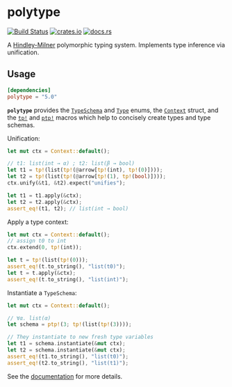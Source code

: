 # polytype

[![Build Status](https://travis-ci.org/lucasem/polytype-rs.svg?branch=master)](https://travis-ci.org/lucasem/polytype-rs)
[![crates.io](https://img.shields.io/crates/v/polytype.svg)](https://crates.io/crates/polytype)
[![docs.rs](https://docs.rs/polytype/badge.svg)](https://docs.rs/polytype)

A [Hindley-Milner](https://wikipedia.org/wiki/Hindley–Milner_type_system) polymorphic typing system.
Implements type inference via unification.

## Usage

```toml
[dependencies]
polytype = "5.0"
```

**`polytype`** provides the
[`TypeSchema`](https://docs.rs/polytype/~5/polytype/enum.TypeSchema.html) and
[`Type`](https://docs.rs/polytype/~5/polytype/enum.Type.html) enums, the
[`Context`](https://docs.rs/polytype/~5/polytype/struct.Context.html)
struct, and the
[`tp!`](https://docs.rs/polytype/~5/polytype/macro.tp.html) and
[`ptp!`](https://docs.rs/polytype/~5/polytype/macro.ptp.html) macros which
help to concisely create types and type schemas.

Unification:

```rust
let mut ctx = Context::default();

// t1: list(int → α) ; t2: list(β → bool)
let t1 = tp!(list(tp!(@arrow[tp!(int), tp!(0)])));
let t2 = tp!(list(tp!(@arrow[tp!(1), tp!(bool)])));
ctx.unify(&t1, &t2).expect("unifies");

let t1 = t1.apply(&ctx);
let t2 = t2.apply(&ctx);
assert_eq!(t1, t2); // list(int → bool)
```

Apply a type context:

```rust
let mut ctx = Context::default();
// assign t0 to int
ctx.extend(0, tp!(int));

let t = tp!(list(tp!(0)));
assert_eq!(t.to_string(), "list(t0)");
let t = t.apply(&ctx);
assert_eq!(t.to_string(), "list(int)");
```

Instantiate a `TypeSchema`:

```rust
let mut ctx = Context::default();

// ∀α. list(α)
let schema = ptp!(3; tp!(list(tp!(3))));

// They instantiate to new fresh type variables
let t1 = schema.instantiate(&mut ctx);
let t2 = schema.instantiate(&mut ctx);
assert_eq!(t1.to_string(), "list(t0)");
assert_eq!(t2.to_string(), "list(t1)");
```

See the [documentation](https://docs.rs/polytype) for more details.
